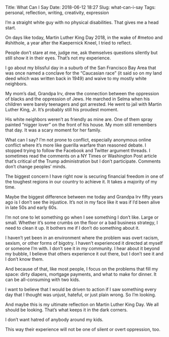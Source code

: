 Title: What Can I Say
Date: 2018-06-12 18:27
Slug: what-can-i-say
Tags: personal, reflection, writing, creativity, expression

I’m a straight white guy with no physical disabilities. That gives me a head start.

On days like today, Martin Luther King Day 2018, in the wake of #metoo and #shithole, a year after the Kaepernick Kneel, I tried to reflect.

People don’t stare at me, judge me, ask themselves questions silently but still show it in their eyes. That’s not my experience.

I go about my blissful day in a suburb of the San Francisco Bay Area that was once named a conclave for the “Caucasian race” (it said so on my land deed which was written back in 1949) and waive to my mostly white neighbors.

My mom’s dad, Grandpa Irv, drew the connection between the oppression of blacks and the oppression of Jews. He marched in Selma when his children were barely teenagers and got arrested. He went to jail with Martin Luther King, Jr. It’s probably still his proudest moment.

His white neighbors weren’t as friendly as mine are. One of them spray painted “nigger lover” on the front of his house. My mom still remembers that day. It was a scary moment for her family.

What can I say? I’m not prone to conflict, especially anonymous online conflict where it’s more like guerilla warfare than reasoned debate. I stopped trying to follow the Facebook and Twitter argument threads. I sometimes read the comments on a NY Times or Washington Post article that’s critical of the Trump administration but I don’t participate. Comments don’t change peoples’ minds.

The biggest concern I have right now is securing financial freedom in one of the toughest regions in our country to achieve it. It takes a majority of my time.

Maybe the biggest difference between me today and Grandpa Irv fifty years ago is I don’t see the injustice. It’s not in my face like it was if I’d been alive in late 50s and early 60s.

I’m not one to let something go when I see something I don’t like. Large or small. Whether it’s some crumbs on the floor or a bad business strategy, I need to clean it up. It bothers me if I don’t do something about it.

I haven’t yet been in an environment where the problem was overt racism, sexism, or other forms of bigotry. I haven’t experienced it directed at myself or someone I’m with. I don’t see it in my community. I hear about it beyond my bubble, I believe that others experience it out there, but I don’t see it and I don’t know them.

And because of that, like most people, I focus on the problems that fill my space: dirty diapers, mortgage payments, and what to make for dinner. It can be all-consuming with two kids.

I want to believe that I would be driven to action if I saw something every day that I thought was unjust, hateful, or just plain wrong. So I’m looking.

And maybe this is my ultimate reflection on Martin Luther King Day. We all should be looking. That’s what keeps it in the dark corners.

I don’t want hatred of anybody around my kids.

This way their experience will not be one of silent or overt oppression, too.